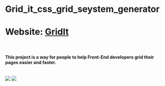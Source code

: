 # Grid_it_css_grid_seystem_generator
<h1/>Website: <a href="https://ahmedm1999.github.io/Grid_it_css_grid_seystem_generator/">GridIt</a></h1> <br/>
<h4>This project is a way for people to help Front-End developers grid their pages easier and faster.</h4><br/>
<img src="https://user-images.githubusercontent.com/67029330/112692316-cf0aef80-8e8f-11eb-90ed-45fb95e269c3.png"/>
<img src="https://user-images.githubusercontent.com/67029330/112694122-dbdd1280-8e92-11eb-8050-1a4e68f43535.png"/>


